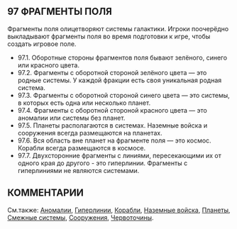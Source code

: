 97 ФРАГМЕНТЫ ПОЛЯ
---

Фрагменты поля олицетворяют системы галактики. Игроки поочерёдно выкладывают фрагменты поля во время подготовки к игре, чтобы создать игровое поле.
* 97.1. Оборотные стороны фрагментов поля бывают зелёного, синего или красного цвета.
* 97.2. Фрагменты с оборотной стороной зелёного цвета — это родные системы. У каждой фракции есть своя уникальная родная система.
* 97.3. Фрагменты с оборотной стороной синего цвета — это системы, в которых есть одна или несколько планет.
* 97.4. Фрагменты с оборотной стороной красного цвета — это аномалии или системы без планет.
* 97.5. Планеты располагаются в системах. Наземные войска и сооружения всегда размещаются на планетах.
* 97.6. Вся область вне планет на фрагменте поля — это космос. Корабли всегда размещаются в космосе.
* 97.7. Двухсторонние фрагменты с линиями, пересекающими их от одного края до другого - это гиперлинии. Фрагменты с гиперлиниями не являются системами.

КОММЕНТАРИИ
---

См.также: [Аномалии](anomalies.md), [Гиперлинии](hyperlines.md), [Корабли](ships.md), [Наземные войска](ground_forces.md), [Планеты](planets.md), [Смежные системы](adjacency.md), [Сооружения](structures.md), [Червоточины](wormholes.md).
